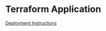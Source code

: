 # Terraform Application

[Deployment Instructions](https://loganmancuso_public.gitlab.io/proxmox-wiki/How%20To%20Guides/Vault/)